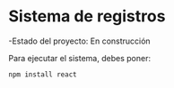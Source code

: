<h1>Sistema de registros</h1>
-Estado del proyecto: En construcción

Para ejecutar el sistema, debes poner:

````npm install react````
